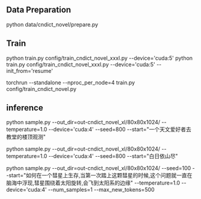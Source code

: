 ## Data Preparation


python data/cndict_novel/prepare.py 


## Train


python train.py config/train_cndict_novel_xxxl.py --device='cuda:5' 
python train.py config/train_cndict_novel_xxxl.py --device='cuda:5' --init_from='resume'  


torchrun --standalone --nproc_per_node=4 train.py config/train_cndict_novel.py 



## inference

python sample.py --out_dir=out-cndict_novel_xl/80x80x1024/ --temperature=1.0 --device='cuda:4' --seed=800 --start="一个天文爱好者去教堂的楼顶观测" 

python sample.py --out_dir=out-cndict_novel_xl/80x80x1024/ --temperature=1.0 --device='cuda:4' --seed=800 --start="白日依山尽"

python sample.py --out_dir=out-cndict_novel_xl/80x80x1024/ --seed=100 --start="如何在一个彗星上生存,当第一次踏上这颗彗星的时候,这个问题就一直在脑海中浮现,彗星围绕着太阳旋转,会飞到太阳系的边缘" --temperature=1.0 --device='cuda:4' --num_samples=1 --max_new_tokens=500